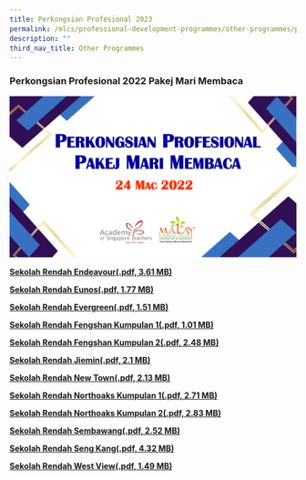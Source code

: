 ```yaml
---
title: Perkongsian Profesional 2023
permalink: /mlcs/professional-development-programmes/other-programmes/professional-sharing-2023-package/
description: ""
third_nav_title: Other Programmes
---
```



### Perkongsian Profesional 2022 Pakej Mari Membaca

![Perkongsian Profesional 2022 Pakej Mari Membaca](/images/download.png)

**[Sekolah Rendah Endeavour(.pdf, 3.61 MB)](/files/sekolah-rendah-endeavour.pdf)**

**[Sekolah Rendah Eunos(.pdf, 1.77 MB)](/files/sekolah-rendah-eunos.pdf)**

**[Sekolah Rendah Evergreen(.pdf, 1.51 MB)](/files/sekolah-rendah-evergreen.pdf)**

**[Sekolah Rendah Fengshan Kumpulan 1(.pdf, 1.01 MB)](/files/sekolah-rendah-fengshan-1.pdf)**

**[Sekolah Rendah Fengshan Kumpulan 2(.pdf, 2.48 MB)](/files/sekolah-rendah-fengshan-2.pdf)**

**[Sekolah Rendah Jiemin(.pdf, 2.1 MB)](/files/sekolah-rendah-jiemin.pdf)**

**[Sekolah Rendah New Town(.pdf, 2.13 MB)](/files/sekolah-rendah-new-town.pdf)**

**[Sekolah Rendah Northoaks Kumpulan 1(.pdf, 2.71 MB)](/files/sekolah-rendah-northoaks-1.pdf)**

**[Sekolah Rendah Northoaks Kumpulan 2(.pdf, 2.83 MB)](/files/sekolah-rendah-northoaks-2.pdf)**

**[Sekolah Rendah Sembawang(.pdf, 2.52 MB)](/files/sekolah-rendah-sembawang.pdf)**

**[Sekolah Rendah Seng Kang(.pdf, 4.32 MB)](/files/sekolah-rendah-seng-kang.pdf)**

**[Sekolah Rendah West View(.pdf, 1.49 MB)](/files/sekolah-rendah-west-view.pdf)**